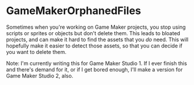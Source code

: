 # GameMakerOrphanedFiles
Sometimes when you're working on Game Maker projects, you stop using scripts or sprites or objects but don't delete them. This leads to bloated projects, and can make it hard to find the assets that you *do* need. This will hopefully make it easier to detect those assets, so that you can decide if you want to delete them.

Note: I'm currently writing this for Game Maker Studio 1. If I ever finish this and there's demand for it, or if I get bored enough, I'll make a version for Game Maker Studio 2, also.
